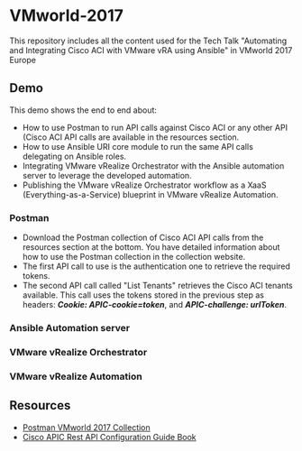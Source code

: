 # VMworld-2017
This repository includes all the content used for the Tech Talk "Automating and Integrating Cisco ACI with VMware vRA using Ansible" in VMworld 2017 Europe

## Demo
This demo shows the end to end about:
* How to use Postman to run API calls against Cisco ACI or any other API (Cisco ACI API calls are available in the resources section.
* How to use Ansible URI core module to run the same API calls delegating on Ansible roles.
* Integrating VMware vRealize Orchestrator with the Ansible automation server to leverage the developed automation.
* Publishing the VMware vRealize Orchestrator workflow as a XaaS (Everything-as-a-Service) blueprint in VMware vRealize Automation.

### Postman
* Download the Postman collection of Cisco ACI API calls from the resources section at the bottom. You have detailed information about how to use the Postman collection in the collection website.
* The first API call to use is the authentication one to retrieve the required tokens.
* The second API call called "List Tenants" retrieves the Cisco ACI tenants available. This call uses the tokens stored in the previous step as headers: ***Cookie: APIC-cookie=token***, and ***APIC-challenge: urlToken***.
### Ansible Automation server
### VMware vRealize Orchestrator
### VMware vRealize Automation

## Resources
* [Postman VMworld 2017 Collection](https://documenter.getpostman.com/view/911382/vmworld-2017/6n5zCzu)
* [Cisco APIC Rest API Configuration Guide Book](https://www.cisco.com/c/en/us/td/docs/switches/datacenter/aci/apic/sw/2-x/rest_cfg/2_1_x/b_Cisco_APIC_REST_API_Configuration_Guide.pdf)
